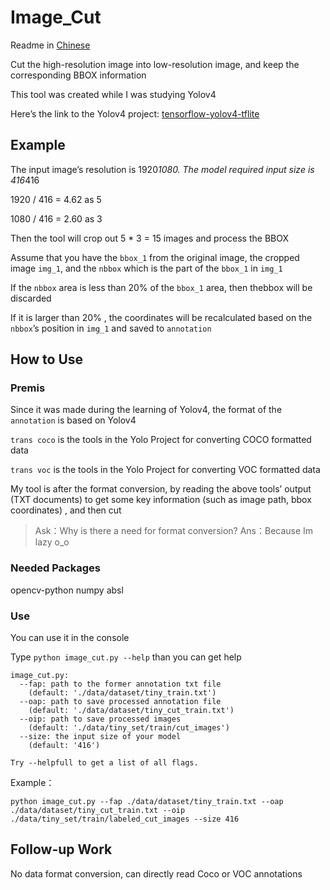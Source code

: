 # Image_Cut

Readme in [Chinese](https://github.com/JimyuAn-98/Image_Cut/blob/master/README.md)

Cut the high-resolution image into low-resolution image, and keep the corresponding BBOX information

This tool was created while I was studying Yolov4

Here’s the link to the Yolov4 project: [tensorflow-yolov4-tflite](https://github.com/hunglc007/tensorflow-yolov4-tflite)

## Example

The input image’s resolution is 1920*1080. The model required input size is 416*416

1920 / 416 = 4.62 as 5

1080 / 416 = 2.60 as 3

Then the tool will crop out 5 * 3 = 15 images and process the BBOX

Assume that you have the `bbox_1` from the original image, the cropped image `img_1`, and the `nbbox` which is the part of the `bbox_1` in `img_1`

If the `nbbox` area is less than 20% of the `bbox_1` area, then thebbox will be discarded

If it is larger than 20% , the coordinates will be recalculated based on the `nbbox`’s position in `img_1` and saved to `annotation`

## How to Use

### Premis

Since it was made during the learning of Yolov4, the format of the `annotation` is based on Yolov4

`trans coco` is the tools in the Yolo Project for converting COCO formatted data

`trans voc` is the tools in the Yolo Project for converting VOC formatted data

My tool is after the format conversion, by reading the above tools’ output (TXT documents) to get some key information (such as image path, bbox coordinates) , and then cut

>Ask：Why is there a need for format conversion?
>Ans：Because Im lazy o_o

### Needed Packages

opencv-python numpy absl

### Use

You can use it in the console

Type `python image_cut.py --help` than you can get help

```
image_cut.py:
  --fap: path to the former annotation txt file
    (default: './data/dataset/tiny_train.txt')
  --oap: path to save processed annotation file
    (default: './data/dataset/tiny_cut_train.txt')
  --oip: path to save processed images
    (default: './data/tiny_set/train/cut_images')
  --size: the input size of your model
    (default: '416')

Try --helpfull to get a list of all flags.
```

Example：

```
python image_cut.py --fap ./data/dataset/tiny_train.txt --oap ./data/dataset/tiny_cut_train.txt --oip ./data/tiny_set/train/labeled_cut_images --size 416
```

## Follow-up Work

No data format conversion, can directly read Coco or VOC annotations
